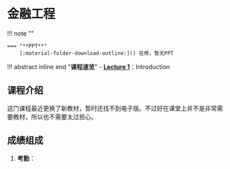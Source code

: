 # **金融工程**

!!! note ""    
    
    === "**PPT**"
        [:material-folder-download-outline:]() 在修，暂无PPT

!!! abstract inline end "**课程速览**"
    - [**Lecture 1**](金融工程_1.md)：Introduction

## **课程介绍**

这门课程最近更换了新教材，暂时还找不到电子版。不过好在课堂上并不是非常需要教材，所以也不需要太过担心。

## **成绩组成**

1. **考勤**：